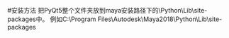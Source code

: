 #安装方法
    把PyQt5整个文件夹放到maya安装路径下的\Python\Lib\site-packages中。
    例如C:\Program Files\Autodesk\Maya2018\Python\Lib\site-packages